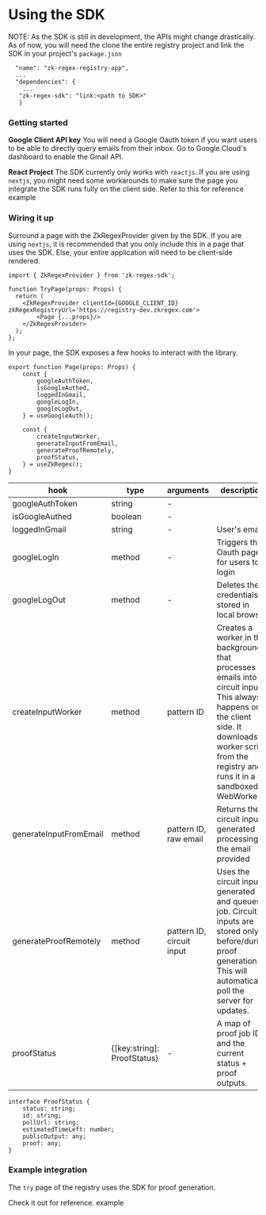 # Using the SDK

NOTE: As the SDK is still in development, the APIs might change drastically. As of now, you will need the clone the entire registry project and link the SDK in your project's `package.json`

```{
  "name": "zk-regex-registry-app",
  ...
  "dependencies": {
    ...
   "zk-regex-sdk": "link:<path to SDK>"
   }
```

### Getting started

**Google Client API key** You will need a Google Oauth token if you want users to be able to directly query emails from their inbox. Go to Google Cloud's dashboard to enable the Gmail API.

**React Project** The SDK currently only works with `reactjs`. If you are using `nextjs`, you might need some workarounds to make sure the page you integrate the SDK runs fully on the client side. Refer to this for reference example

### Wiring it up

Surround a page with the ZkRegexProvider given by the SDK. If you are using `nextjs`, it is recommended that you only include this in a page that uses the SDK. Else, your entire application will need to be client-side rendered.

```
import { ZkRegexProvider } from 'zk-regex-sdk';

function TryPage(props: Props) {
  return (
    <ZkRegexProvider clientId={GOOGLE_CLIENT_ID} zkRegexRegistryUrl='https://registry-dev.zkregex.com'>
        <Page {...props}/>
    </ZkRegexProvider>
  );
};
```

In your page, the SDK exposes a few hooks to interact with the library.

```
export function Page(props: Props) {
    const {
        googleAuthToken,
        isGoogleAuthed,
        loggedInGmail,
        googleLogIn,
        googleLogOut,
    } = useGoogleAuth();

    const {
        createInputWorker,
        generateInputFromEmail,
        generateProofRemotely,
        proofStatus,
    } = useZkRegex();
}
```

| hook                   | type                         | arguments                 | description                                                                                                                                                                                                |
| ---------------------- | ---------------------------- | ------------------------- | ---------------------------------------------------------------------------------------------------------------------------------------------------------------------------------------------------------- |
| googleAuthToken        | string                       | -                         |                                                                                                                                                                                                            |
| isGoogleAuthed         | boolean                      | -                         |                                                                                                                                                                                                            |
| loggedInGmail          | string                       | -                         | User's email                                                                                                                                                                                               |
| googleLogIn            | method                       | -                         | Triggers the Oauth page for users to login                                                                                                                                                                 |
| googleLogOut           | method                       | -                         | Deletes the credentials stored in local browser                                                                                                                                                            |
| createInputWorker      | method                       | pattern ID                | Creates a worker in the background that processes emails into circuit inputs. This always happens on the client side. It downloads a worker script from the registry and runs it in a sandboxed WebWorker. |
| generateInputFromEmail | method                       | pattern ID, raw email     | Returns the circuit input generated by processing the email provided                                                                                                                                       |
| generateProofRemotely  | method                       | pattern ID, circuit input | Uses the circuit input generated and queues a job. Circuit inputs are stored only before/during proof generation. This will automatically poll the server for updates.                                     |
| proofStatus            | {\[key:string]: ProofStatus} | -                         | A map of proof job IDs and the current status + proof outputs.                                                                                                                                             |

```
interface ProofStatus {
    status: string;
    id: string;
    pollUrl: string;
    estimatedTimeLeft: number;
    publicOutput: any;
    proof: any;
}
```

### Example integration

The `try` page of the registry uses the SDK for proof generation.

Check it out for reference. example
